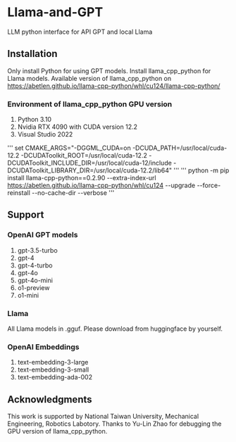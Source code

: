 # Llama-and-GPT
LLM python interface for API GPT and local Llama

## Installation
Only install Python for using GPT models. Install llama_cpp_python for Llama models.
Available version of llama_cpp_python on https://abetlen.github.io/llama-cpp-python/whl/cu124/llama-cpp-python/
### Environment of llama_cpp_python GPU version
1. Python 3.10
3. Nvidia RTX 4090 with CUDA version 12.2
4. Visual Studio 2022

'''
set CMAKE_ARGS="-DGGML_CUDA=on -DCUDA_PATH=/usr/local/cuda-12.2 -DCUDAToolkit_ROOT=/usr/local/cuda-12.2 -DCUDAToolkit_INCLUDE_DIR=/usr/local/cuda-12/include -DCUDAToolkit_LIBRARY_DIR=/usr/local/cuda-12.2/lib64"
'''
'''
python -m pip install llama-cpp-python==0.2.90 --extra-index-url https://abetlen.github.io/llama-cpp-python/whl/cu124 --upgrade --force-reinstall --no-cache-dir --verbose
'''

## Support
### OpenAI GPT models
1. gpt-3.5-turbo
2. gpt-4
3. gpt-4-turbo
4. gpt-4o
5. gpt-4o-mini
6. o1-preview
7. o1-mini
### Llama 
All Llama models in .gguf. Please download from huggingface by yourself. 
### OpenAI Embeddings
1. text-embedding-3-large
2. text-embedding-3-small
3. text-embedding-ada-002

## Acknowledgments
This work is supported by National Taiwan University, Mechanical Engineering, Robotics Labotory. Thanks to Yu-Lin Zhao for debugging the GPU version of llama_cpp_python.
